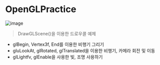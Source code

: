 # OpenGLPractice

![image](https://user-images.githubusercontent.com/67333432/144280986-93d0b644-ffd2-45a2-a4dc-ca46c74ca504.png)

> DrawGLScene()을 이용한 드로우콜 예제
- glBegin, Vertex3f, End를 이용한 비행기 그리기
- gluLookAt, glRotated, glTranslated을 이용한 비행기, 카메라 회전 및 이동
- glLightfv, glEnable을 사용한 빛, 조명 사용하기
